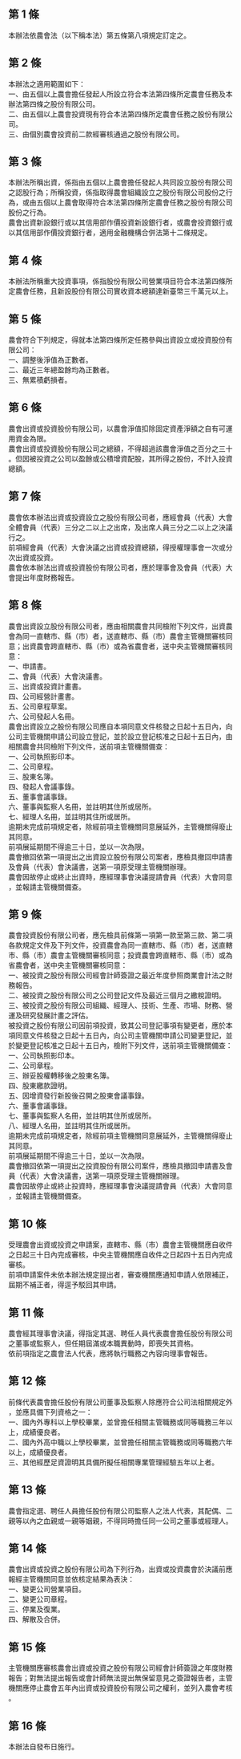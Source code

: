 第 1 條
-------
本辦法依農會法（以下稱本法）第五條第八項規定訂定之。

第 2 條
-------
本辦法之適用範圍如下：  
一、由五個以上農會擔任發起人所設立符合本法第四條所定農會任務及本  
    辦法第四條之股份有限公司。  
二、由五個以上農會投資現有符合本法第四條所定農會任務之股份有限公  
    司。  
三、由個別農會投資前二款經審核通過之股份有限公司。

第 3 條
-------
本辦法所稱出資，係指由五個以上農會擔任發起人共同設立股份有限公司  
之認股行為；所稱投資，係指取得農會組織設立之股份有限公司股份之行  
為，或由五個以上農會取得符合本法第四條所定農會任務之股份有限公司  
股份之行為。  
農會出資新設銀行或以其信用部作價投資新設銀行者，或農會投資銀行或  
以其信用部作價投資銀行者，適用金融機構合併法第十二條規定。

第 4 條
-------
本辦法所稱重大投資事項，係指股份有限公司營業項目符合本法第四條所  
定農會任務，且新設股份有限公司實收資本總額達新臺幣三千萬元以上。

第 5 條
-------
農會符合下列規定，得就本法第四條所定任務參與出資設立或投資股份有  
限公司：  
一、調整後淨值為正數者。  
二、最近三年總盈餘均為正數者。  
三、無累積虧損者。

第 6 條
-------
農會出資或投資股份有限公司，以農會淨值扣除固定資產淨額之自有可運  
用資金為限。  
農會出資或投資股份有限公司之總額，不得超過該農會淨值之百分之三十  
。但因被投資之公司以盈餘或公積增資配股，其所得之股份，不計入投資  
總額。

第 7 條
-------
農會依本辦法出資或投資設立之股份有限公司者，應經會員（代表）大會  
全體會員（代表）三分之二以上之出席，及出席人員三分之二以上之決議  
行之。  
前項經會員（代表）大會決議之出資或投資總額，得授權理事會一次或分  
次出資或投資。  
農會依本辦法出資或投資股份有限公司者，應於理事會及會員（代表）大  
會提出年度財務報告。

第 8 條
-------
農會出資設立股份有限公司者，應由相關農會共同檢附下列文件，出資農  
會為同一直轄市、縣（市）者，送直轄市、縣（市）農會主管機關審核同  
意；出資農會跨直轄市、縣（市）或為省農會者，送中央主管機關審核同  
意：  
一、申請書。  
二、會員（代表）大會決議書。  
三、出資或投資計畫書。  
四、公司經營計畫書。  
五、公司章程草案。  
六、公司發起人名冊。  
農會出資設立之股份有限公司應自本項同意文件核發之日起十五日內，向  
公司主管機關申請公司設立登記，並於設立登記核准之日起十五日內，由  
相關農會共同檢附下列文件，送前項主管機關備查：  
一、公司執照影印本。  
二、公司章程。  
三、股東名簿。  
四、發起人會議事錄。  
五、董事會議事錄。  
六、董事與監察人名冊，並註明其住所或居所。  
七、經理人名冊，並註明其住所或居所。  
逾期未完成前項規定者，除經前項主管機關同意展延外，主管機關得廢止  
其同意。  
前項展延期間不得逾三十日，並以一次為限。  
農會撤回依第一項提出之出資設立股份有限公司案者，應檢具撤回申請書  
及會員（代表）會決議書，送第一項原受理主管機關辦理。  
農會因故停止或終止出資時，應經理事會決議提請會員（代表）大會同意  
，並報請主管機關備查。

第 9 條
-------
農會投資股份有限公司者，應先檢具前條第一項第一款至第三款、第二項  
各款規定文件及下列文件，投資農會為同一直轄市、縣（市）者，送直轄  
市、縣（市）農會主管機關審核同意；投資農會跨直轄市、縣（市）或為  
省農會者，送中央主管機關審核同意：  
一、被投資之股份有限公司經會計師簽證之最近年度參照商業會計法之財  
    務報告。  
二、被投資之股份有限公司之公司登記文件及最近三個月之繳稅證明。  
三、被投資之股份有限公司組織、經理人、技術、生產、市場、財務、營  
    運及研究發展計畫之評估。  
被投資之股份有限公司因前項投資，致其公司登記事項有變更者，應於本  
項同意文件核發之日起十五日內，向公司主管機關申請公司變更登記，並  
於變更登記核准之日起十五日內，檢附下列文件，送前項主管機關備查：  
一、公司執照影印本。  
二、公司章程。  
三、辦妥股權轉移後之股東名簿。  
四、股東繳款證明。  
五、因增資發行新股後召開之股東會議事錄。  
六、董事會議事錄。  
七、董事與監察人名冊，並註明其住所或居所。  
八、經理人名冊，並註明其住所或居所。  
逾期未完成前項規定者，除經前項主管機關同意展延外，主管機關得廢止  
其同意。  
前項展延期間不得逾三十日，並以一次為限。  
農會撤回依第一項提出之投資股份有限公司案件，應檢具撤回申請書及會  
員（代表）大會決議書，送第一項原受理主管機關辦理。  
農會因故停止或終止投資時，應經理事會決議提請會員（代表）大會同意  
，並報請主管機關備查。

第 10 條
--------
受理農會出資或投資之申請案，直轄市、縣（市）農會主管機關應自收件  
之日起三十日內完成審核，中央主管機關應自收件之日起四十五日內完成  
審核。  
前項申請案件未依本辦法規定提出者，審查機關應通知申請人依限補正，  
屆期不補正者，得逕予駁回其申請。

第 11 條
--------
農會經其理事會決議，得指定其選、聘任人員代表農會擔任股份有限公司  
之董事或監察人，但任期屆滿或本職異動時，即喪失其資格。  
依前項指定之農會法人代表，應將執行職務之內容向理事會報告。

第 12 條
--------
前條代表農會擔任股份有限公司董事及監察人除應符合公司法相關規定外  
，並應具備下列資格之一：  
一、國內外專科以上學校畢業，並曾擔任相關主管職務或同等職務三年以  
    上，成績優良者。  
二、國內外高中職以上學校畢業，並曾擔任相關主管職務或同等職務六年  
    以上，成績優良者。  
三、其他經歷足資證明其具備所擬任相關專業管理經驗五年以上者。

第 13 條
--------
農會指定選、聘任人員擔任股份有限公司監察人之法人代表，其配偶、二  
親等以內之血親或一親等姻親，不得同時擔任同一公司之董事或經理人。

第 14 條
--------
農會出資或投資之股份有限公司為下列行為，出資或投資農會於決議前應  
報經主管機關同意並依核定結果為表決：  
一、變更公司營業項目。  
二、變更公司章程。  
三、停業及復業。  
四、解散及合併。

第 15 條
--------
主管機關應審核農會出資或投資之股份有限公司經會計師簽證之年度財務  
報告；對無法提出報告或會計師無法提出無保留意見之簽證報告者，主管  
機關應停止農會五年內出資或投資股份有限公司之權利，並列入農會考核  
。

第 16 條
--------
本辦法自發布日施行。

